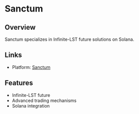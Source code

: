 # Sanctum

## Overview
Sanctum specializes in Infinite-LST future solutions on Solana.

## Links
- Platform: [Sanctum](https://www.sanctum.so)

## Features
- Infinite-LST future
- Advanced trading mechanisms
- Solana integration 